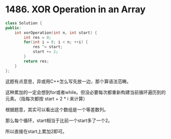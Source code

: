 # 1486. XOR Operation in an Array

```c++
class Solution {
public:
    int xorOperation(int n, int start) {
        int res = 0;
        for(int i = 0; i < n; ++i) {
            res ^= start;
            start += 2;
        }
        return res;
    }
};
```

这题有点意思，异或用C++怎么写先放一边，那个算语法范畴。

这种累加的一定会想到for或者while。但没必要每次都重新构建当前循环遍历到的元素。（指每次都按 start + 2 * i 来计算）

根据题意，其实可以看出这个数组是一个等差数列。

那么每个循环，start相当于比前一个start多了一个2。

所以直接在start上累加2即可。